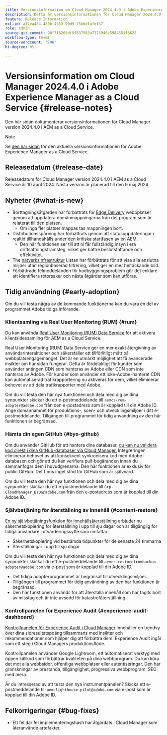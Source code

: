 ```yaml
---
title: Versionsinformation om Cloud Manager 2024.4.0 i Adobe Experience Manager as a Cloud Service
description: Detta är versionsinformationen för Cloud Manager 2024.4.0 i AEM as a Cloud Service.
feature: Release Information
exl-id: a12ea484-480b-4553-99d9-75b6dfafe137
role: Admin
source-git-commit: 90f7f6209df5f837583a7225940a5984551f6622
workflow-type: tm+mt
source-wordcount: '706'
ht-degree: 0%

---
```


# Versionsinformation om Cloud Manager 2024.4.0 i Adobe Experience Manager as a Cloud Service {#release-notes}

Den här sidan dokumenterar versionsinformationen för Cloud Manager version 2024.4.0 i AEM as a Cloud Service.

>[!NOTE]
>
>Se [den här sidan](/help/release-notes/release-notes-cloud/release-notes-current.md) för den aktuella versionsinformationen för Adobe Experience Manager as a Cloud Service.

## Releasedatum {#release-date}

Releasedatum för Cloud Manager version 2024.4.0 i AEM as a Cloud Service är 10 april 2024. Nästa version är planerad till den 9 maj 2024.

## Nyheter {#what-is-new}

* Borttagningsåtgärden har förbättrats för [Edge Delivery](/help/edge/overview.md) webbplatser genom att uppdatera domänmappningarna från det program som är relaterat till den platsen.
   * Om inga fler platser mappas tas mappningen bort.
* Distributionsspårning har förbättrats genom att statusuppdateringar i realtid tillhandahålls under den kritiska startfasen av en AEM.
   * Den här funktionen ser till att ni får fullständig insyn i era driftsättningsframsteg, vilket ger bättre beslutsfattande och effektivitet.
* The [nätverksinfrastruktur](/help/security/configuring-advanced-networking.md) Listan har förbättrats för att visa alla anslutna miljöer utan regionbaserad filtrering, vilket ger en mer heltäckande bild.
* Förbättrade felmeddelanden för kodbyggningsproblem gör det enklare att identifiera rotorsaker och nästa åtgärder som kan utföras.

## Tidig användning {#early-adoption}

Om du vill testa några av de kommande funktionerna kan du vara en del av programmet Adobe tidiga införande.

### Klientsamling via Real User Monitoring (RUM) {#rum}

Du kan använda [Real User Monitoring (RUM) Data Service](/help/implementing/cloud-manager/content-requests.md#cliendside-collection) för att aktivera klientsidessamling för AEM as a Cloud Service.

Real User Monitoring (RUM) Data Service ger en mer exakt återgivning av användarinteraktioner och säkerställer ett tillförlitligt mått på webbplatsengagemanget. Det är en utmärkt möjlighet att få avancerade insikter om hur sidan fungerar. Detta är fördelaktigt för kunder som använder antingen CDN som hanteras av Adobe eller CDN som inte hanteras av Adobe. För kunder som använder ett icke-Adobe-hanterat CDN kan automatiserad trafikrapportering nu aktiveras för dem, vilket eliminerar behovet av att dela trafikrapporter med Adobe.

Om du vill testa den här nya funktionen och dela med dig av dina synpunkter skickar du ett e-postmeddelande till `aemcs-rum-adopter@adobe.com` från den e-postadress som är kopplad till din Adobe ID. Ange domännamnet för produktions-, scen- och utvecklingsmiljöer i ditt e-postmeddelande.  Tillgången till programmet för tidig användning av den här funktionen är begränsad.

### Hämta din egen GitHub {#byo-github}

Om du använder GitHub för att hantera dina databaser, [du kan nu validera kod direkt i dina GitHub-databaser via Cloud Manager.](/help/implementing/cloud-manager/managing-code/byo-github.md) Integreringen eliminerar behovet av att konsekvent synkronisera kod med Adobe-databasen och gör att du kan verifiera pull-begäranden innan du sammanfogar dem i huvudgrenarna. Den här funktionen är exklusiv för public GitHub. Det finns inget stöd för GitHub som är självvärd.

Om du vill testa den här nya funktionen och dela med dig av dina synpunkter skickar du ett e-postmeddelande till `Grp-CloudManager_BYOG@adobe.com` från den e-postadress som är kopplad till din Adobe ID.

### Självbetjäning för återställning av innehåll {#content-restore}

[En ny självbetjäningsfunktion för innehållsåterställning](/help/operations/restore.md) erbjuder nu säkerhetskopiering för återställning i upp till sju dagar och är tillgänglig för tidiga användare i utvärderingssyfte som omfattar:

* Säkerhetskopiering vid bestämda tidpunkter för de senaste 24 timmarna
* Återställningar i upp till sju dagar

Om du vill testa den här nya funktionen och dela med dig av dina synpunkter skickar du ett e-postmeddelande till `aemcs-restorefrombackup-adopter@adobe.com` via e-post som är kopplad till din Adobe ID.

* Det tidiga adopterprogrammet är begränsat till utvecklingsmiljöer.
* Tillgången till programmet för tidig användning av den här funktionen är begränsad.
* Den här funktionen används för att återställa innehåll som har tagits bort av misstag och är inte avsedd för katastrofåterställning.

### Kontrollpanelen för Experience Audit {#experience-audit-dashboard}

[Kontrollpanelen för Experience Audit i Cloud Manager](/help/implementing/cloud-manager/experience-audit-dashboard.md) innehåller en trendvy över dina sidresultatspoäng tillsammans med insikter och rekommendationer som hjälper dig att förbättra dem. Experience Audit ingår som ett steg i Cloud Managers produktionsflöde.

Kontrollpanelen använder Google Lightroom, ett automatiserat verktyg med öppen källkod som förbättrar kvaliteten på dina webbprogram. Du kan köra det mot alla webbsidor, offentliga webbplatser eller autentiseringar. Den har granskningar av prestanda, tillgänglighet, progressiva webbprogram, SEO med mera.

Är du intresserad av att testa den nya instrumentpanelen? Skicka ett e-postmeddelande till `aem-lighthouse-pilot@adobe.com` via e-post som är kopplad till din Adobe ID.

## Felkorrigeringar {#bug-fixes}

* Ett fel där fel implementeringshash har åtgärdats i Cloud Manager som återanvände artefakter.
